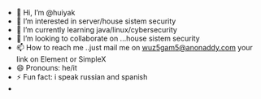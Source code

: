 - 👋 Hi, I’m @huiyak
- 👀 I’m interested in server/house sistem security
- 🌱 I’m currently learning java/linux/cybersecurity
- 💞️ I’m looking to collaborate on ...house sistem security
- 📫 How to reach me  ..just mail me on wuz5gam5@anonaddy.com your link on Element or SimpleX
- 😄 Pronouns: he/it
- ⚡ Fun fact: i speak russian and spanish
- 

<!---
huiyak/huiyak is a ✨ special ✨ repository because its `README.md` (this file) appears on your GitHub profile.
You can click the Preview link to take a look at your changes.
--->
